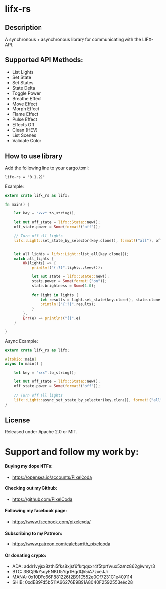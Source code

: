 # lifx-rs

## Description

A synchronous + asynchronous library for communicating with the LIFX-API. 

## Supported API Methods:
* List Lights
* Set State
* Set States
* State Delta
* Toggle Power
* Breathe Effect
* Move Effect
* Morph Effect
* Flame Effect
* Pulse Effect
* Effects Off
* Clean (HEV)
* List Scenes
* Validate Color

## How to use library

Add the following line to your cargo.toml:
```
lifx-rs = "0.1.22"
```

Example:
```rust
extern crate lifx_rs as lifx;

fn main() {

    let key = "xxx".to_string();
    
    let mut off_state = lifx::State::new();
    off_state.power = Some(format!("off"));

    // Turn off all lights
    lifx::Light::set_state_by_selector(key.clone(), format!("all"), off_state);


    let all_lights = lifx::Light::list_all(key.clone());
    match all_lights {
        Ok(lights) => {
            println!("{:?}",lights.clone());

            let mut state = lifx::State::new();
            state.power = Some(format!("on"));
            state.brightness = Some(1.0);
        
            for light in lights {
                let results = light.set_state(key.clone(), state.clone());
                println!("{:?}",results);
            }
        },
        Err(e) => println!("{}",e)
    }

}
```


Async Example:
```rust
extern crate lifx_rs as lifx;

#[tokio::main]
async fn main() {

    let key = "xxx".to_string();

    let mut off_state = lifx::State::new();
    off_state.power = Some(format!("off"));
    
    // Turn off all lights
    lifx::Light::async_set_state_by_selector(key.clone(), format!("all"), off_state).await;
}
```


## License

Released under Apache 2.0 or MIT.

# Support and follow my work by:

#### Buying my dope NTFs:
 * https://opensea.io/accounts/PixelCoda

#### Checking out my Github:
 * https://github.com/PixelCoda

#### Following my facebook page:
 * https://www.facebook.com/pixelcoda/

#### Subscribing to my Patreon:
 * https://www.patreon.com/calebsmith_pixelcoda

#### Or donating crypto:
 * ADA:    addr1vyjsx8zthl5fks8xjsf6fkrqqsxr4f5tprfwux5zsnz862glwmyr3
 * BTC:    3BCj9kYsqyENKU5YgrtHgdQh5iA7zxeJJi
 * MANA:   0x10DFc66F881226f2B91D552e0Cf7231C1e409114
 * SHIB:   0xdE897d5b511A66276E9B91A8040F2592553e6c28


